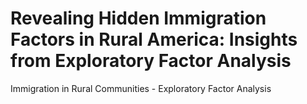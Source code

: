 # Revealing Hidden Immigration Factors in Rural America: Insights from Exploratory Factor Analysis
Immigration in Rural Communities - Exploratory Factor Analysis


